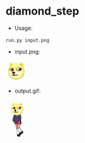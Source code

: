 # diamond_step

* Usage:

`run.py input.png`

* input.png:

![input example](https://raw.githubusercontent.com/GalaDOS/diamond_step/master/images/doge.png)

* output.gif:

![output example](https://raw.githubusercontent.com/GalaDOS/diamond_step/master/out.gif)

